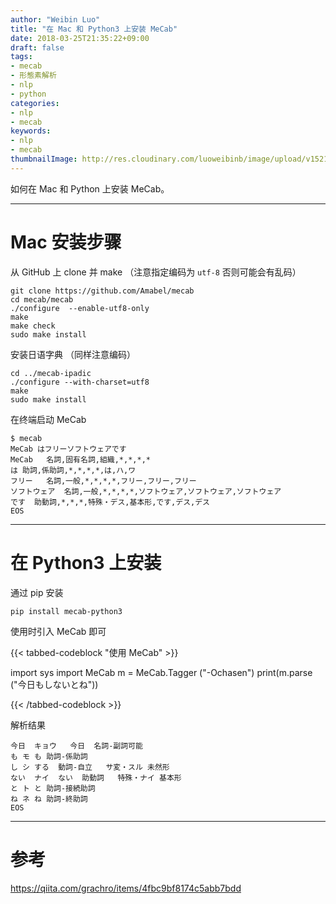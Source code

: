 ```yaml
---
author: "Weibin Luo"
title: "在 Mac 和 Python3 上安装 MeCab"
date: 2018-03-25T21:35:22+09:00
draft: false
tags:
- mecab
- 形態素解析
- nlp
- python
categories:
- nlp
- mecab
keywords:
- nlp
- mecab
thumbnailImage: http://res.cloudinary.com/luoweibinb/image/upload/v1521982846/hugo/python/python-logo.png
---
```


如何在 Mac 和 Python 上安装 MeCab。
<!--more-->

---

# Mac 安装步骤

从 GitHub 上 clone 并 make （注意指定编码为 `utf-8` 否则可能会有乱码）

```
git clone https://github.com/Amabel/mecab
cd mecab/mecab
./configure  --enable-utf8-only
make
make check
sudo make install
```

安装日语字典 （同样注意编码）

```
cd ../mecab-ipadic
./configure --with-charset=utf8
make
sudo make install
```

在终端启动 MeCab

```
$ mecab
MeCab はフリーソフトウェアです
MeCab   名詞,固有名詞,組織,*,*,*,*
は 助詞,係助詞,*,*,*,*,は,ハ,ワ
フリー   名詞,一般,*,*,*,*,フリー,フリー,フリー
ソフトウェア  名詞,一般,*,*,*,*,ソフトウェア,ソフトウェア,ソフトウェア
です  助動詞,*,*,*,特殊・デス,基本形,です,デス,デス
EOS
```

---

# 在 Python3 上安装

通过 pip 安装

```
pip install mecab-python3
```

使用时引入 MeCab 即可

{{< tabbed-codeblock "使用 MeCab" >}}
<!-- tab python -->
import sys
import MeCab
m = MeCab.Tagger ("-Ochasen")
print(m.parse ("今日もしないとね"))
<!-- endtab -->
{{< /tabbed-codeblock >}}

解析结果

```
今日  キョウ   今日  名詞-副詞可能     
も モ も 助詞-係助詞        
し シ する  動詞-自立   サ変・スル 未然形
ない  ナイ  ない  助動詞   特殊・ナイ 基本形
と ト と 助詞-接続助詞     
ね ネ ね 助詞-終助詞        
EOS
```

---

# 参考

https://qiita.com/grachro/items/4fbc9bf8174c5abb7bdd
